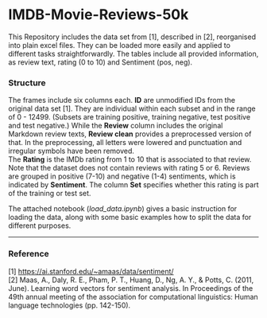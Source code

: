 # IMDB-Movie-Reviews-50k

This Repository includes the data set from [1], described in [2], reorganised  into plain excel files. They can be  loaded more easily and applied to different tasks straightforwardly. The tables include all provided information, as review text, rating (0 to 10) and Sentiment (pos, neg). 

 

### Structure

The frames include six columns each.  **ID** are unmodified IDs from the original data set [1]. They are individual within each subset and in the range of 0 - 12499. (Subsets are training positive, training negative, test positive and test negative.)
While the **Review** column includes the original Markdown review texts, **Review clean** provides a preprocessed version of that. In the preprocessing, all letters were lowered and punctuation and irregular symbols have been removed.  
The **Rating** is the IMDb rating from 1 to 10 that is associated to that review. Note that the dataset does not contain reviews with rating 5 or 6. Reviews are grouped in positive (7-10) and negative (1-4) sentiments, which is indicated by **Sentiment**. The column **Set** specifies whether this rating is part of the training or test set.

The attached notebook (*load_data.ipynb*) gives a basic instruction for loading the data, along with some basic examples how to split the data for different purposes.



---
### Reference
[1] https://ai.stanford.edu/~amaas/data/sentiment/   
[2] Maas, A., Daly, R. E., Pham, P. T., Huang, D., Ng, A. Y., & Potts, C. (2011, June). Learning  word vectors for sentiment analysis. In Proceedings of the 49th annual meeting of the association for computational linguistics: Human language technologies (pp. 142-150).